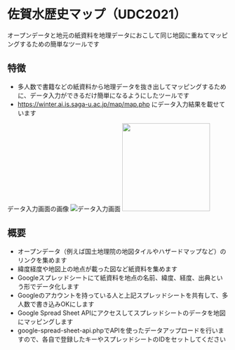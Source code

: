 # 佐賀水歴史マップ（UDC2021）
オープンデータと地元の紙資料を地理データにおこして同じ地図に重ねてマッピングするための簡単なツールです

## 特徴
- 多人数で書籍などの紙資料から地理データを抜き出してマッピングするために、データ入力ができるだけ簡単になるようにしたツールです
- https://winter.ai.is.saga-u.ac.jp/map/map.php にデータ入力結果を載せています

データ入力画面の画像
![データ入力画面](https://user-images.githubusercontent.com/2604408/150478503-839cd712-68d6-422b-b76f-c35c033e02d2.png)
<img src="https://user-images.githubusercontent.com/2604408/150478503-839cd712-68d6-422b-b76f-c35c033e02d2.png" width="200px">

## 概要
- オープンデータ（例えば国土地理院の地図タイルやハザードマップなど）のリンクを集めます
- 緯度経度や地図上の地点が載った図など紙資料を集めます
- Googleスプレッドシートにて紙資料を地点の名前、緯度、経度、出典という形でデータ化します
- Googleのアカウントを持っている人と上記スプレッドシートを共有して、多人数で書き込みOKにします
- Google Spread Sheet APIにアクセスしてスプレッドシートのデータを地図にマッピングします
- google-spread-sheet-api.phpでAPIを使ったデータアップロードを行いますので、各自で登録したキーやスプレッドシートのIDをセットしてください
